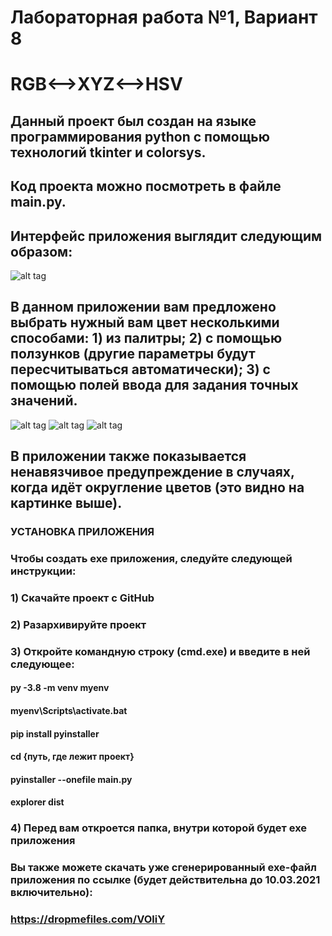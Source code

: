 # Лабораторная работа №1, Вариант 8
# RGB<-->XYZ<-->HSV
## Данный проект был создан на языке программирования python с помощью технологий tkinter и colorsys.
## Код проекта можно посмотреть в файле main.py.
## Интерфейс приложения выглядит следующим образом:
![alt tag](https://d.radikal.ru/d37/2102/d1/487b1dbd2940.png "Интерфейс приложения")
## В данном приложении вам предложено выбрать нужный вам цвет несколькими способами: 1) из палитры; 2) с помощью ползунков (другие параметры будут пересчитываться автоматически); 3) с помощью полей ввода для задания точных значений.
![alt tag](https://d.radikal.ru/d43/2102/99/09910dfe9dc6.png "Выбор цвета с помощью палитры")
![alt tag](https://a.radikal.ru/a37/2102/30/16800bfbc093.png "Задание цвета с помощью ползунков")
![alt tag](https://a.radikal.ru/a37/2102/16/ed4e8c6aa5e0.png "Задание цвета с помощью полей ввода")
## В приложении также показывается ненавязчивое предупреждение в случаях, когда идёт округление цветов (это видно на картинке выше).
### УСТАНОВКА ПРИЛОЖЕНИЯ
### Чтобы создать exe приложения, следуйте следующей инструкции:
### 1) Скачайте проект с GitHub
### 2) Разархивируйте проект
### 3) Откройте командную строку (cmd.exe) и введите в ней следующее:
#### py -3.8 -m venv myenv
#### myenv\Scripts\activate.bat
#### pip install pyinstaller
#### cd {путь, где лежит проект}
#### pyinstaller --onefile main.py
#### explorer dist
### 4) Перед вам откроется папка, внутри которой будет exe приложения
### Вы также можете скачать уже сгенерированный exe-файл приложения по ссылке (будет действительна до 10.03.2021 включительно):
### https://dropmefiles.com/VOliY
